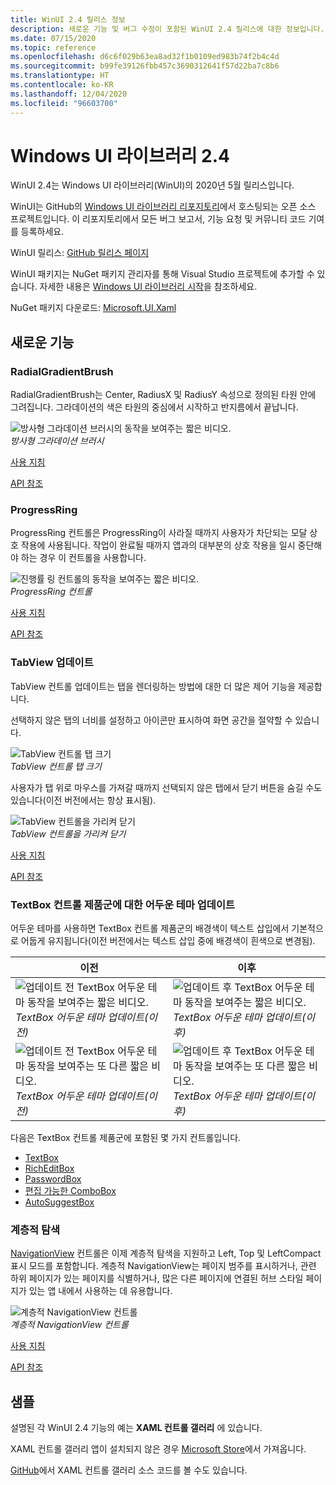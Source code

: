 ```yaml
---
title: WinUI 2.4 릴리스 정보
description: 새로운 기능 및 버그 수정이 포함된 WinUI 2.4 릴리스에 대한 정보입니다.
ms.date: 07/15/2020
ms.topic: reference
ms.openlocfilehash: d6c6f029b63ea8ad32f1b0109ed983b74f2b4c4d
ms.sourcegitcommit: b99fe39126fbb457c3690312641f57d22ba7c8b6
ms.translationtype: HT
ms.contentlocale: ko-KR
ms.lasthandoff: 12/04/2020
ms.locfileid: "96603700"
---
```

# <a name="windows-ui-library-24"></a>Windows UI 라이브러리 2.4

WinUI 2.4는 Windows UI 라이브러리(WinUI)의 2020년 5월 릴리스입니다.

WinUI는 GitHub의 [Windows UI 라이브러리 리포지토리](https://aka.ms/winui)에서 호스팅되는 오픈 소스 프로젝트입니다. 이 리포지토리에서 모든 버그 보고서, 기능 요청 및 커뮤니티 코드 기여를 등록하세요.

WinUI 릴리스: [GitHub 릴리스 페이지](https://github.com/microsoft/microsoft-ui-xaml/releases)

WinUI 패키지는 NuGet 패키지 관리자를 통해 Visual Studio 프로젝트에 추가할 수 있습니다. 자세한 내용은 [Windows UI 라이브러리 시작](../getting-started.md)을 참조하세요.

NuGet 패키지 다운로드: [Microsoft.UI.Xaml](https://www.nuget.org/packages/Microsoft.UI.Xaml)

## <a name="new-features"></a>새로운 기능

### <a name="radialgradientbrush"></a>RadialGradientBrush

RadialGradientBrush는 Center, RadiusX 및 RadiusY 속성으로 정의된 타원 안에 그려집니다. 그라데이션의 색은 타원의 중심에서 시작하고 반지름에서 끝납니다.

![방사형 그라데이션 브러시의 동작을 보여주는 짧은 비디오.](../images/radialgradientbrush.gif)<br>
*방사형 그라데이션 브러시*

[사용 지침](/windows/uwp/design/style/brushes#radial-gradient-brushes)

[API 참조](/uwp/api/microsoft.ui.xaml.media.radialgradientbrush)

### <a name="progressring"></a>ProgressRing

ProgressRing 컨트롤은 ProgressRing이 사라질 때까지 사용자가 차단되는 모달 상호 작용에 사용됩니다. 작업이 완료될 때까지 앱과의 대부분의 상호 작용을 일시 중단해야 하는 경우 이 컨트롤을 사용합니다.

![진행률 링 컨트롤의 동작을 보여주는 짧은 비디오.](../images/progressring.gif)<br>
*ProgressRing 컨트롤*

[사용 지침](/windows/uwp/design/controls-and-patterns/progress-controls)

[API 참조](/uwp/api/microsoft.ui.xaml.controls.progressring)

### <a name="tabview-updates"></a>TabView 업데이트

TabView 컨트롤 업데이트는 탭을 렌더링하는 방법에 대한 더 많은 제어 기능을 제공합니다.

선택하지 않은 탭의 너비를 설정하고 아이콘만 표시하여 화면 공간을 절약할 수 있습니다.

![TabView 컨트롤 탭 크기](..\images\tabview-sizing.gif)<br>
*TabView 컨트롤 탭 크기*

사용자가 탭 위로 마우스를 가져갈 때까지 선택되지 않은 탭에서 닫기 버튼을 숨길 수도 있습니다(이전 버전에서는 항상 표시됨).

![TabView 컨트롤을 가리켜 닫기](..\images\tabview-closebuttononhover.gif)<br>
*TabView 컨트롤을 가리켜 닫기*

[사용 지침](/windows/uwp/design/controls-and-patterns/tab-view)

[API 참조](/uwp/api/microsoft.ui.xaml.controls.tabview)

### <a name="dark-theme-updates-to-textbox-family-of-controls"></a>TextBox 컨트롤 제품군에 대한 어두운 테마 업데이트

어두운 테마를 사용하면 TextBox 컨트롤 제품군의 배경색이 텍스트 삽입에서 기본적으로 어둡게 유지됩니다(이전 버전에서는 텍스트 삽입 중에 배경색이 흰색으로 변경됨).

| 이전 | 이후 |
| - | - |
| ![업데이트 전 TextBox 어두운 테마 동작을 보여주는 짧은 비디오.](..\images\textbox-darkthemeupdates-before1.gif)<br>*TextBox 어두운 테마 업데이트(이전)* | ![업데이트 후 TextBox 어두운 테마 동작을 보여주는 짧은 비디오.](..\images\textbox-darkthemeupdates-after1.gif)<br>*TextBox 어두운 테마 업데이트(이후)* |
| ![업데이트 전 TextBox 어두운 테마 동작을 보여주는 또 다른 짧은 비디오.](..\images\textbox-darkthemeupdates-before2.gif)<br>*TextBox 어두운 테마 업데이트(이전)* | ![업데이트 후 TextBox 어두운 테마 동작을 보여주는 또 다른 짧은 비디오.](..\images\textbox-darkthemeupdates-after2.gif)<br>*TextBox 어두운 테마 업데이트(이후)* |

다음은 TextBox 컨트롤 제품군에 포함된 몇 가지 컨트롤입니다.

- [TextBox](/uwp/api/windows.ui.xaml.controls.textbox)
- [RichEditBox](/uwp/api/windows.ui.xaml.controls.richtextblock)
- [PasswordBox](/uwp/api/windows.ui.xaml.controls.passwordbox)
- [편집 가능한 ComboBox](/uwp/api/windows.ui.xaml.controls.combobox)
- [AutoSuggestBox](/uwp/api/windows.ui.xaml.controls.autosuggestbox)

### <a name="hierarchical-navigation"></a>계층적 탐색

[NavigationView](/uwp/api/microsoft.ui.xaml.controls.navigationview?view=winui-2.4&preserve-view=true) 컨트롤은 이제 계층적 탐색을 지원하고 Left, Top 및 LeftCompact 표시 모드를 포함합니다. 계층적 NavigationView는 페이지 범주를 표시하거나, 관련 하위 페이지가 있는 페이지를 식별하거나, 많은 다른 페이지에 연결된 허브 스타일 페이지가 있는 앱 내에서 사용하는 데 유용합니다.

![계층적 NavigationView 컨트롤](..\images\HierarchicalNavView.gif)<br>*계층적 NavigationView 컨트롤*

[사용 지침](/windows/uwp/design/controls-and-patterns/navigationview#hierarchical-navigation)

[API 참조](/uwp/api/microsoft.ui.xaml.controls.navigationview?view=winui-2.4&preserve-view=true)

## <a name="samples"></a>샘플

설명된 각 WinUI 2.4 기능의 예는 **XAML 컨트롤 갤러리** 에 있습니다.

XAML 컨트롤 갤러리 앱이 설치되지 않은 경우 [Microsoft Store](https://www.microsoft.com/p/xaml-controls-gallery/9msvh128x2zt)에서 가져옵니다.

[GitHub](https://github.com/Microsoft/Xaml-Controls-Gallery)에서 XAML 컨트롤 갤러리 소스 코드를 볼 수도 있습니다.
